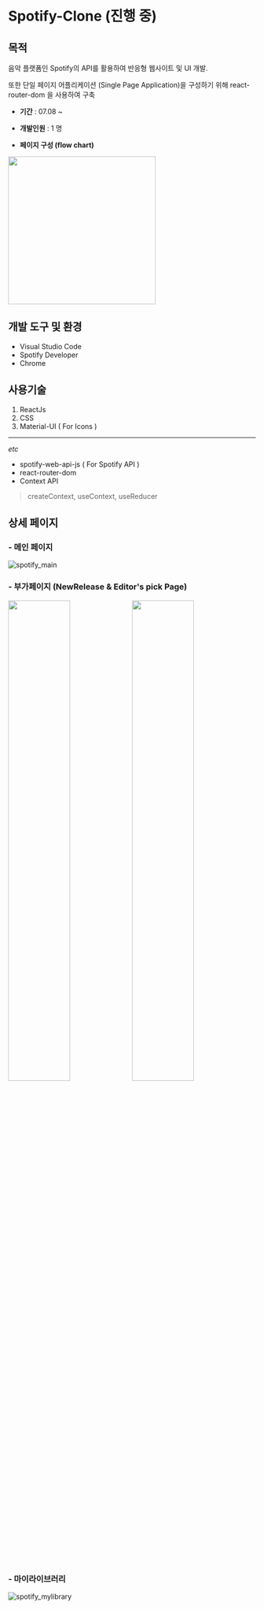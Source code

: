 # Spotify-Clone (진행 중)
## 목적
음악 플랫폼인 Spotify의 API를 활용하여 반응형 웹사이트 및 UI 개발.

또한 단일 페이지 어플리케이션 (Single Page Application)을 구성하기 위해 react-router-dom 을 사용하여 구축

- **기간** :
07.08 ~ 

- **개발인원** :
1 명

- **페이지 구성 (flow chart)** 
<img src="https://user-images.githubusercontent.com/56250064/128592719-9cabbf66-3dae-445c-9e73-f3f930416cc6.png" witdh="400" height="300">


## 개발 도구 및 환경
- Visual Studio Code
- Spotify Developer 
- Chrome

## 사용기술
1. ReactJs
2. CSS
3. Material-UI ( For Icons )

<hr/>

*etc* 
- spotify-web-api-js ( For Spotify API )
- react-router-dom
- Context API
> createContext, useContext, useReducer

## 상세 페이지
### - 메인 페이지
![spotify_main](https://user-images.githubusercontent.com/56250064/128592943-9312d6bb-13ca-42bf-8ce9-01ab617e3af6.png)

### - 부가페이지 (NewRelease & Editor's pick Page)
<img src="https://user-images.githubusercontent.com/56250064/128593087-ffcf322c-0d3c-47a6-9bf8-952761780388.png" width="50%"><img src="https://user-images.githubusercontent.com/56250064/128593089-bbc5e1d2-21b3-437c-a520-e54f4dd2a3d6.png" width="50%">

### - 마이라이브러리
![spotify_mylibrary](https://user-images.githubusercontent.com/56250064/129579788-513f28ba-3dbd-47b0-9977-667da8e7bdd0.png)
